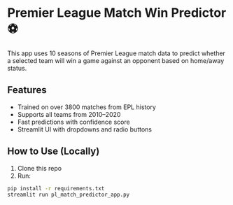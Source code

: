 # Premier League Match Win Predictor ⚽

This app uses 10 seasons of Premier League match data to predict whether a selected team will win a game against an opponent based on home/away status.

## Features

- Trained on over 3800 matches from EPL history
- Supports all teams from 2010–2020
- Fast predictions with confidence score
- Streamlit UI with dropdowns and radio buttons

## How to Use (Locally)

1. Clone this repo
2. Run:

```bash
pip install -r requirements.txt
streamlit run pl_match_predictor_app.py
